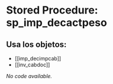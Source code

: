 # Stored Procedure: sp_imp_decactpeso

## Usa los objetos:
- [[imp_decimpcab]]
- [[inv_cabdoc]]

*No code available.*
